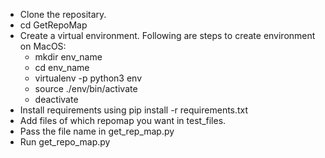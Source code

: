 - Clone the repositary.
- cd GetRepoMap
- Create a virtual environment. Following are steps to create environment on MacOS:
  - mkdir env_name
  - cd env_name
  - virtualenv -p python3 env
  - source ./env/bin/activate
  - deactivate
- Install requirements using pip install -r requirements.txt  
- Add files of which repomap you want in test_files.
- Pass the file name in get_rep_map.py
- Run get_repo_map.py 